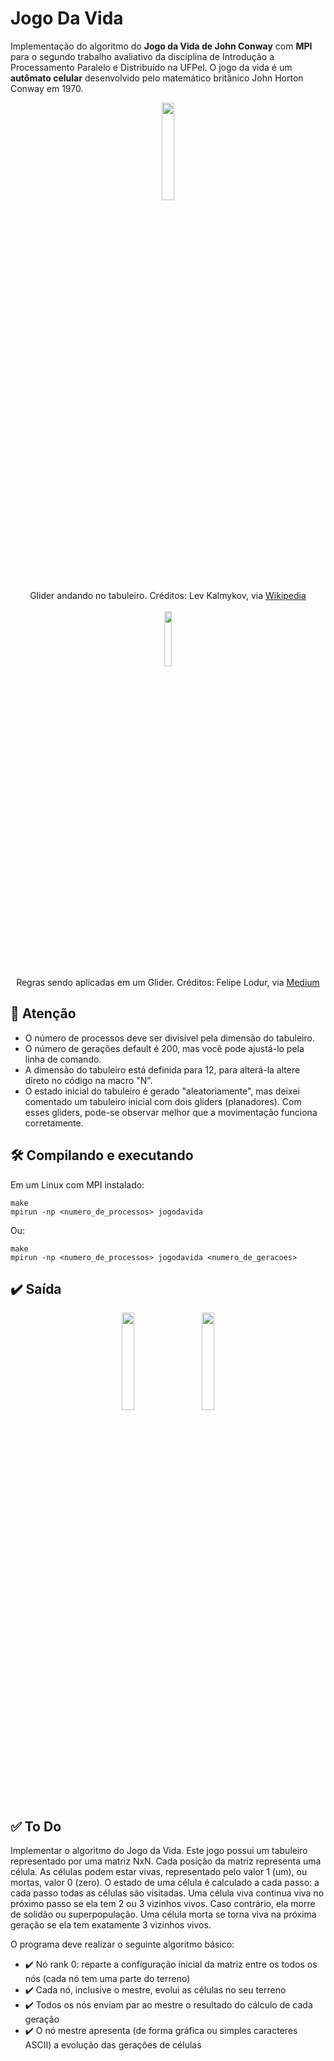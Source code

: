 # Jogo Da Vida
Implementação do algoritmo do __Jogo da Vida de John Conway__ com __MPI__ para o segundo trabalho avaliativo da disciplina de Introdução a Processamento Paralelo e Distribuído na UFPel. O jogo da vida é um __autômato celular__ desenvolvido pelo matemático britânico John Horton Conway em 1970.

<p align="center">
      <img src="https://upload.wikimedia.org/wikipedia/commons/1/18/%D0%98%D0%B3%D1%80%D0%B0_%22%D0%96%D0%B8%D0%B7%D0%BD%D1%8C%22.gif" width="20%" height="20%">
      <br>Glider andando no tabuleiro. Créditos: Lev Kalmykov, via <a href="https://en.wikipedia.org/wiki/File:%D0%98%D0%B3%D1%80%D0%B0_%22%D0%96%D0%B8%D0%B7%D0%BD%D1%8C%22.gif">Wikipedia</a>
      <br><br><img src="https://miro.medium.com/v2/resize:fit:448/1*C-684fOao3DieyLZfnGTKw.gif" width="15%" height="15%">
      <br>Regras sendo aplicadas em um Glider. Créditos: Felipe Lodur, via <a href="https://medium.com/@lodur/swarm-intelligence-o-que-%C3%A9-64a0323356e2">Medium</a>
</p>

## 🚩 Atenção
* O número de processos deve ser divisível pela dimensão do tabuleiro.
* O número de gerações default é 200, mas você pode ajustá-lo pela linha de comando.
* A dimensão do tabuleiro está definida para 12, para alterá-la altere direto no código na macro "N".
* O estado inicial do tabuleiro é gerado "aleatoriamente", mas deixei comentado um tabuleiro inicial com dois gliders (planadores). Com esses gliders, pode-se observar melhor que a movimentação funciona corretamente.

## 🛠️ Compilando e executando
Em um Linux com MPI instalado:
```
make
mpirun -np <numero_de_processos> jogodavida 
```
Ou:
```
make
mpirun -np <numero_de_processos> jogodavida <numero_de_geracoes>
```

## ✔️ Saída

<p align="center">
      <img src="https://github.com/bihw/JogoDaVida/assets/76601652/b9732cb7-a39b-4b68-8344-5289ad765070" width="20%" height="20%"> &nbsp&nbsp&nbsp&nbsp&nbsp
      <img src="https://github.com/bihw/JogoDaVida/assets/76601652/ce608734-32fe-4364-85ba-a1b5361afa0f" width="20%" height="20%">
</p>

## ✅ To Do
Implementar o algoritmo do Jogo da Vida. Este jogo possui um tabuleiro representado por uma matriz NxN. Cada posição da matriz representa uma célula. As células podem estar vivas, representado pelo valor 1 (um), ou mortas, valor 0 (zero). O estado de uma célula é calculado a cada passo: a cada passo todas as células são visitadas.  Uma célula viva continua viva no próximo passo se ela tem 2 ou 3 vizinhos vivos. Caso contrário, ela morre de solidão ou superpopulação. Uma célula morta se torna viva na próxima geração se ela tem exatamente 3 vizinhos vivos.

O programa deve realizar o seguinte algoritmo básico: 
 * ✔️ Nó rank 0: reparte a configuração inicial da matriz entre os todos os nós (cada nó tem uma parte do terreno)
 * ✔️ Cada nó, inclusive o mestre, evolui as células no seu terreno
 * ✔️ Todos os nós enviam par ao mestre o resultado do cálculo de cada geração
 * ✔️ O nó mestre apresenta (de forma gráfica ou simples caracteres ASCII) a evolução das gerações de células
